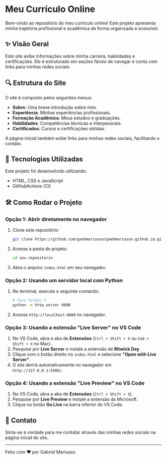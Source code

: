 # Meu Currículo Online

Bem-vindo ao repositório do meu currículo online! Este projeto apresenta minha trajetória profissional e acadêmica de forma organizada e acessível.

## ✨ Visão Geral
Este site exibe informações sobre minha carreira, habilidades e certificações. Ele é estruturado em seções fáceis de navegar e conta com links para minhas redes sociais.

## 🔍 Estrutura do Site
O site é composto pelos seguintes menus:

- **Sobre**: Uma breve introdução sobre mim.
- **Experiência**: Minhas experiências profissionais.
- **Formação Acadêmica**: Meus estudos e graduações.
- **Habilidades**: Competências técnicas e interpessoais.
- **Certificados**: Cursos e certificações obtidas.

A página inicial também exibe links para minhas redes sociais, facilitando o contato.

## 📝 Tecnologias Utilizadas
Este projeto foi desenvolvido utilizando:
- HTML, CSS e JavaScript
- GitHubActions (CI)

## 🛠 Como Rodar o Projeto

### Opção 1: Abrir diretamente no navegador
1. Clone este repositório:
   ```sh
   git clone https://github.com/gaahmariusso/gaahmariusso.github.io.git
   ```
2. Acesse a pasta do projeto:
   ```sh
   cd seu-repositorio
   ```
3. Abra o arquivo `index.html` em seu navegador.

### Opção 2: Usando um servidor local com Python
1. No terminal, execute o seguinte comando:
   ```sh
   # Para Python 3
   python -m http.server 8000
   ```
2. Acesse `http://localhost:8000` no navegador.

### Opção 3: Usando a extensão "Live Server" no VS Code
1. No VS Code, abra a aba de **Extensões** (`Ctrl + Shift + X` ou `Cmd + Shift + X` no Mac).
2. Pesquise por **Live Server** e instale a extensão de **Ritwick Dey**.
3. Clique com o botão direito no `index.html` e selecione **"Open with Live Server"**.
4. O site abrirá automaticamente no navegador em `http://127.0.0.1:5500/`.

### Opção 4: Usando a extensão "Live Preview" no VS Code
1. No VS Code, abra a aba de **Extensões** (`Ctrl + Shift + X`).
2. Pesquise por **Live Preview** e instale a extensão da Microsoft.
3. Clique no botão **Go Live** na barra inferior do VS Code.

## 💬 Contato
Sinta-se à vontade para me contatar através das minhas redes sociais na página inicial do site.

---
Feito com ❤️ por Gabriel Mariusso.

